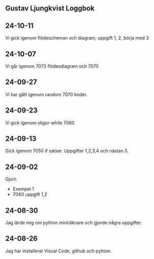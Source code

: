 Gustav Ljungkvist Loggbok
------------------------------

24-10-11
---------------------
Vi gick igenom flödescheman och diagram, uppgift 1, 2, börja med 3

24-10-07
---------------------
Vi går igenom 7073 flödesdiagram och 7070


24-09-27
-----------------------
Vi har gått igenom random 7070 koder.

24-09-23
---------------------------------
Vi gick igenom sligor-while 7060

24-09-13
------------------------------------------------
Gick igenom 7050 if satser.
Uppgifter 1,2,3,4 och nästan 5.

24-09-02
-----------------------------------------------------------------
Gjort:

* Exempel 1
* 7040 uppgift 1,2

24-08-30
---------------------------------------------------------------
Jag lärde mig om python miniräknare och gjorde några uppgifter.

24-08-26
-------------------------------
Jag har installerat Visual Code, github och pyhton.